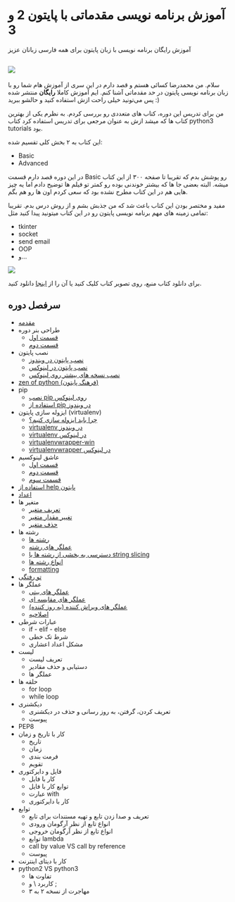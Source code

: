 # آموزش برنامه نویسی مقدماتی با پایتون 2 و 3
 آموزش رایگان برنامه نویسی با زبان پایتون برای همه فارسی زبانان عزیز

## ![](http://pyteacher.ir/wp-content/uploads/2017/10/python-for-persian-kasaie-pyteacher.ir_.jpg)

سلام. من محمدرضا کسائی هستم و قصد دارم در این سری از آموزش هام شما رو با زبان برنامه نویسی پایتون در حد مقدماتی آشنا کنم. ایم آموزش کاملا **رایگان** منتشر شده پس می‌تونید خیلی راحت ازش استفاده کنید و حالشو ببرید :)

من برای تدریس این دوره، کتاب های متعددی رو بررسی کردم. به نظرم یکی از بهترین کتاب ها که میشد ازش به عنوان مرجعی برای تدریس استفاده کرد کتاب python3 tutorials بود.

این کتاب به ۲ بخش کلی تقسیم شده:
*   Basic
*   Advanced

در این دوره قصد دارم قسمت Basic رو پوشش بدم که تقریبا تا صفحه ۳۰۰ از این کتاب میشه. البته بعضی جا ها که بیشتر خوندنی بوده رو کمتر تو فیلم ها توضیح دادم اما یه چیز هایی هم در این کتاب مطرح نشده بود که سعی کردم اون ها رو هم بگم.

مفید و مختصر بودن این کتاب باعث شد که من جذبش بشم و از روش درس بدم. تقریبا تمامی زمینه های مهم برنامه نویسی پایتون رو در این کتاب میتونید پیدا کنید مثل:

*    tkinter
*    socket
*    send email
*    OOP
*    و...

![](http://pyteacher.ir/wp-content/uploads/2017/10/python3-tutorials-230x300.png)

برای دانلود کتاب منبع، روی تصویر کتاب کلیک کنید یا آن را از [اینجا](http://pyteacher.ir/wp-content/uploads/2017/08/python-basic-96/python3_tutorial.pdf) دانلود کنید.

## سرفصل دوره
* [مقدمه](http://pyteacher.ir/portfolio/%d9%85%d9%82%d8%af%d9%85%d9%87-%d8%af%d9%88%d8%b1%d9%87-%d9%85%d9%82%d8%af%d9%85%d8%a7%d8%aa%db%8c-%d9%be%d8%a7%db%8c%d8%aa%d9%88%d9%86/)
*   طراحی بنر دوره
    *   [قسمت اول](http://pyteacher.ir/portfolio/%d8%b7%d8%b1%d8%a7%d8%ad%db%8c-%d8%a8%d9%86%d8%b1-%d8%af%d9%88%d8%b1%d9%87-%d8%a2%d9%85%d9%88%d8%b2%d8%b4-%d9%be%d8%a7%db%8c%d8%aa%d9%88%d9%86/)
    *   [قسمت دوم](http://pyteacher.ir/portfolio/%d8%a7%d8%af%d8%a7%d9%85%d9%87-%d8%b7%d8%b1%d8%a7%d8%ad%db%8c-%d8%a8%d9%86%d8%b1-%d8%af%d9%88%d8%b1%d9%87-%d8%a2%d9%85%d9%88%d8%b2%d8%b4-%d9%be%d8%a7%db%8c%d8%aa%d9%88%d9%86/)
*   نصب پایتون
    *   [نصب پایتون در ویندوز](http://pyteacher.ir/portfolio/%d9%86%d8%b5%d8%a8-%d9%be%d8%a7%db%8c%d8%aa%d9%88%d9%86-%d9%88%db%8c%d9%86%d8%af%d9%88%d8%b2/)
    *   [نصب پایتون در لینوکس](http://pyteacher.ir/portfolio/%d9%86%d8%b5%d8%a8-%d9%be%d8%a7%db%8c%d8%aa%d9%88%d9%86-%d9%84%db%8c%d9%86%d9%88%da%a9%d8%b3/)
    *   [نصب نسخه های بیشتر روی لینوکس](http://pyteacher.ir/portfolio/%d9%86%d8%b5%d8%a8-%d9%86%d8%b3%d8%ae%d9%87-%d8%ac%d8%af%db%8c%d8%af%d8%aa%d8%b1-%d9%be%d8%a7%db%8c%d8%aa%d9%88%d9%86-%d9%84%db%8c%d9%86%d9%88%da%a9%d8%b3/)
*   [zen of python (فرهنگ پایتون)](http://pyteacher.ir/portfolio/%d9%81%d8%b1%d9%87%d9%86%da%af-%d9%be%d8%a7%db%8c%d8%aa%d9%88%d9%86-zen-of-python/)
*   pip
    *   [نصب pip روی لینوکس](http://pyteacher.ir/portfolio/pip-%d8%af%d8%b1-%d9%84%db%8c%d9%86%d9%88%da%a9%d8%b3/)
    *  [استفاده از pip در ویندوز](http://pyteacher.ir/portfolio/pip-%d8%af%d8%b1-%d9%88%db%8c%d9%86%d8%af%d9%88%d8%b2/)
*   ایزوله سازی پایتون (virtualenv)
    *   [چرا باید ایزوله سازی کنیم؟](http://pyteacher.ir/portfolio/%da%86%d8%b1%d8%a7-%d8%a8%d8%a7%db%8c%d8%af-%d8%a7%db%8c%d8%b2%d9%88%d9%84%d9%87-%d8%b3%d8%a7%d8%b2%db%8c-%da%a9%d9%86%db%8c%d9%85%d8%9f/)
    *   [virtualenv در ویندوز](http://pyteacher.ir/portfolio/virtualenv-%d8%af%d8%b1-%d9%88%db%8c%d9%86%d8%af%d9%88%d8%b2/)
    *   [virtualenv در لینوکس](http://pyteacher.ir/portfolio/virtualenv-%d8%af%d8%b1-%d9%84%db%8c%d9%86%d9%88%da%a9%d8%b3/)
    *   [virtualenvwrapper-win](http://pyteacher.ir/portfolio/virtualenvwrapper-win-%d8%a7%d8%a8%d8%b2%d8%a7%d8%b1-%d9%85%d8%ad%db%8c%d8%b7-%d8%a7%db%8c%d8%b2%d9%88%d9%84%d9%87-%d9%be%d8%a7%db%8c%d8%aa%d9%88%d9%86-%d9%88%db%8c%d9%86%d8%af%d9%88%d8%b2/)
    *   [virtualenvwrapper در لینوکس](http://pyteacher.ir/portfolio/virtualenvwrapper-%d8%a7%d8%a8%d8%b2%d8%a7%d8%b1-%d9%85%d8%ad%db%8c%d8%b7-%d8%a7%db%8c%d8%b2%d9%88%d9%84%d9%87-%d9%be%d8%a7%db%8c%d8%aa%d9%88%d9%86-%d8%af%d8%b1-%d9%84%db%8c%d9%86%d9%88%da%a9%d8%b3/)
*   عاشق لینوکسیم
    *   [قسمت اول](http://pyteacher.ir/portfolio/%d8%b9%d8%a7%d8%b4%d9%82-%d9%84%db%8c%d9%86%d9%88%da%a9%d8%b3%db%8c%d9%85-%d9%82%d8%b3%d9%85%d8%aa-%d8%a7%d9%88%d9%84/)
    *   [قسمت دوم](http://pyteacher.ir/portfolio/%d8%b9%d8%a7%d8%b4%d9%82-%d9%84%db%8c%d9%86%d9%88%da%a9%d8%b3%db%8c%d9%85-%d9%82%d8%b3%d9%85%d8%aa-%d8%af%d9%88%d9%85/)
    *   [قسمت سوم](http://pyteacher.ir/portfolio/%d8%b9%d8%a7%d8%b4%d9%82-%d9%84%db%8c%d9%86%d9%88%da%a9%d8%b3%db%8c%d9%85-%d9%82%d8%b3%d9%85%d8%aa-%d8%b3%d9%88%d9%85/)
*   [استفاده از help پایتون](http://pyteacher.ir/portfolio/%d8%a7%d8%b3%d8%aa%d9%81%d8%a7%d8%af%d9%87-help-%d9%be%d8%a7%db%8c%d8%aa%d9%88%d9%86/)
*   [اعداد](http://pyteacher.ir/portfolio/%d8%a7%d8%b9%d8%af%d8%a7%d8%af-%d8%af%d8%b1-%d9%be%d8%a7%db%8c%d8%aa%d9%88%d9%86/)
*   متغیر ها
    *   [تعریف متغیر](http://pyteacher.ir/portfolio/%d8%aa%d8%b9%d8%b1%db%8c%d9%81-%d9%85%d8%aa%d8%ba%db%8c%d8%b1-%d9%be%d8%a7%db%8c%d8%aa%d9%88%d9%86/)
    *   [تغییر مقدار متغیر](http://pyteacher.ir/portfolio/%d8%aa%d8%ba%db%8c%db%8c%d8%b1-%d9%85%d9%82%d8%af%d8%a7%d8%b1-%d9%85%d8%aa%d8%ba%db%8c%d8%b1-%d9%be%d8%a7%db%8c%d8%aa%d9%88%d9%86/)
    *   [حذف متغیر](http://pyteacher.ir/portfolio/%d8%ad%d8%b0%d9%81-%d9%85%d8%aa%d8%ba%db%8c%d8%b1-%d8%af%d8%b1-%d9%be%d8%a7%db%8c%d8%aa%d9%88%d9%86/)
*   رشته ها
    *   [رشته ها](http://pyteacher.ir/portfolio/%d8%b1%d8%b4%d8%aa%d9%87-%d8%af%d8%b1-%d9%be%d8%a7%db%8c%d8%aa%d9%88%d9%86/)
    *   [عملگر های رشته](http://pyteacher.ir/portfolio/%d8%b9%d9%85%d9%84%da%af%d8%b1-%d9%87%d8%a7-%db%8c%d8%a7-operation-%d9%87%d8%a7%db%8c%db%8c-%d8%a8%d8%b1%d8%a7%db%8c-%da%a9%d8%a7%d8%b1-%d8%a8%d8%a7-%d8%b1%d8%b4%d8%aa%d9%87-%d8%af%d8%b1-%d9%be%d8%a7/)
    *   [دسترسی به بخشی از رشته ها یا string slicing](http://pyteacher.ir/portfolio/%d8%af%d8%b3%d8%aa%d8%b1%d8%b3%db%8c-%d8%a8%d9%87-%d8%a8%d8%ae%d8%b4-%db%8c%d8%a7-%d8%a8%d8%a7%d8%b2%d9%87-%d8%a7%d8%b2-%d8%b1%d8%b4%d8%aa%d9%87-%d9%87%d8%a7-%d9%be%d8%a7%db%8c%d8%aa%d9%88%d9%86/)
    *   [انواع رشته ها](http://pyteacher.ir/portfolio/%d8%a7%d9%86%d9%88%d8%a7%d8%b9-%d8%b1%d8%b4%d8%aa%d9%87-%d9%87%d8%a7-%d8%af%d8%b1-%d9%be%d8%a7%db%8c%d8%aa%d9%88%d9%86/)
    *   [formatting](http://pyteacher.ir/portfolio/%d9%81%d8%b1%d9%85%d8%aa-%d8%a8%d9%86%d8%af%db%8c-%d8%b1%d8%b4%d8%aa%d9%87-%d9%87%d8%a7-%db%8c%d8%a7-string-formatting-%d8%af%d8%b1-%d9%be%d8%a7%db%8c%d8%aa%d9%88%d9%86/)    
*   [تو رفتگی](http://pyteacher.ir/portfolio/%d8%aa%d9%88-%d8%b1%d9%81%d8%aa%da%af%db%8c-%d9%87%d8%a7-%d8%af%d8%b1-%d9%be%d8%a7%db%8c%d8%aa%d9%88%d9%86/)
*   عملگر ها
    *   [عملگر های بیتی](http://pyteacher.ir/portfolio/%d8%b9%d9%85%d9%84%da%af%d8%b1-%d9%87%d8%a7%db%8c-%d8%a8%db%8c%d8%aa%db%8c-%d8%af%d8%b1-%d9%be%d8%a7%db%8c%d8%aa%d9%88%d9%86/)
    *   [عملگر های مقایسه ای](http://pyteacher.ir/portfolio/%d8%b9%d9%85%d9%84%da%af%d8%b1-%d9%87%d8%a7%db%8c-%d9%85%d9%82%d8%a7%db%8c%d8%b3%d9%87-%d8%a7%db%8c-%d8%af%d8%b1-%d9%be%d8%a7%db%8c%d8%aa%d9%88%d9%86/)
    *   [عملگر های ویراش کننده (به روز کننده)](http://pyteacher.ir/portfolio/%d8%b9%d9%85%d9%84%da%af%d8%b1-%d9%87%d8%a7%db%8c-%d9%88%db%8c%d8%b1%d8%a7%db%8c%d8%b4-%da%a9%d9%86%d9%86%d8%af%d9%87-%d8%af%d8%b1-%d9%be%d8%a7%db%8c%d8%aa%d9%88%d9%86/)
    *   [اصلاحیه](http://pyteacher.ir/portfolio/%d8%a7%d8%b5%d9%84%d8%a7%d8%ad%db%8c%d9%87-%d8%af%d8%b1-%d9%85%d9%88%d8%b1%d8%af-%d8%b9%d9%85%d9%84%da%af%d8%b1-%d9%87%d8%a7-%d8%af%d8%b1-%d9%be%d8%a7%db%8c%d8%aa%d9%88%d9%86/)
*   عبارات شرطی
    *   if - elif - else
    *   شرط تک خطی
    *   مشکل اعداد اعشاری
*   لیست
    *   تعریف لیست
    *   دستیابی و حذف مقادیر
    *   عملگر ها
*   حلقه ها
    *   for loop
    *   while loop
*   دیکشنری
    *   تعریف کردن، گرفتن، به روز رسانی و حذف در دیکشنری
    *   پیوست
*   PEP8
*   کار با تاریخ و زمان
    *   تاریخ
    *   زمان
    *   فرمت بندی
    *   تقویم
*   فایل و دایرکتوری
    *   کار با فایل
    *   توابع کار با فایل
    *   عبارت with
    *   کار با دایرکتوری
*   توابع
    *   تعریف و صدا زدن تابع و تهیه مستندات برای تابع
    *   انواع تابع از نظر آرگومان ورودی
    *   انواع تابع از نظر آرگومان خروجی
    *   توابع lambda
    *   call by value VS call by reference
    *   پیوست
*   کار با دیتای اینترنت
*   python2 VS python3
    *   تفاوت ها
    *   کاربرد \ و ;
    *   مهاجرت از نسخه ۲ به ۳

